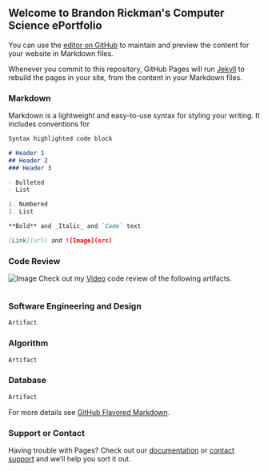 ## Welcome to Brandon Rickman's Computer Science ePortfolio

You can use the [editor on GitHub](https://github.com/brandonrickman/brandonrickman.github.io/edit/master/index.md) to maintain and preview the content for your website in Markdown files.

Whenever you commit to this repository, GitHub Pages will run [Jekyll](https://jekyllrb.com/) to rebuild the pages in your site, from the content in your Markdown files.

### Markdown

Markdown is a lightweight and easy-to-use syntax for styling your writing. It includes conventions for

```markdown
Syntax highlighted code block

# Header 1
## Header 2
### Header 3

- Bulleted
- List

1. Numbered
2. List

**Bold** and _Italic_ and `Code` text

[Link](url) and ![Image](src)
```

### Code Review
![Image](https://github.com/brandonrickman/brandonrickman.github.io/crvid_thumb.png)
Check out my [Video](https://youtu.be/XWNr-A46wPg) code review of the following artifacts.
```markdown
```

### Software Engineering and Design
```markdown
Artifact
```

### Algorithm
```markdown
Artifact
```

### Database
```markdown
Artifact
```

For more details see [GitHub Flavored Markdown](https://guides.github.com/features/mastering-markdown/).

### Support or Contact

Having trouble with Pages? Check out our [documentation](https://help.github.com/categories/github-pages-basics/) or [contact support](https://github.com/contact) and we’ll help you sort it out.
